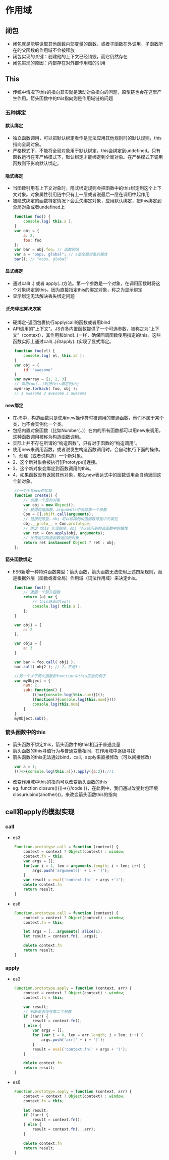 # 作用域

## 闭包

* 闭包就是能够读取其他函数内部变量的函数，或者子函数在外调用，子函数所在的父函数的作用域不会被释放
* 闭包实现的关键：创建他的上下文已经销毁，而它仍然存在
* 闭包实现的原因：内部存在对外部作用域的引用

## This

* 传统中情况下this的指向其实就是活动对象指向的问题，原型链也会在这里产生作用。箭头函数中的this指向则是作用域链的问题

### 五种绑定

#### 默认绑定

* 独立函数调用，可以把默认绑定看作是无法应用其他规则时的默认规则，this指向全局对象。
* 严格模式下，不能将全局对象用于默认绑定，this会绑定到undefined。只有函数运行在非严格模式下，默认绑定才能绑定到全局对象。在严格模式下调用函数则不影响默认绑定。

#### 隐式绑定

* 当函数引用有上下文对象时，隐式绑定规则会把函数中的this绑定到这个上下文对象。对象属性引用链中只有上一层或者说最后一层在调用中起作用
* 被隐式绑定的函数特定情况下会丢失绑定对象，应用默认绑定，把this绑定到全局对象或者undefined上

```javascript
    function foo() {
        console.log( this.a );
    }
    var obj = {
        a: 2,
        foo: foo
    };
    var bar = obj.foo; // 函数别名
    var a = "oops, global"; // a是全局对象的属性
    bar(); // "oops, global"
```

#### 显式绑定

* 通过call(..) 或者 apply(..)方法。第一个参数是一个对象，在调用函数时将这个对象绑定到this。因为直接指定this的绑定对象，称之为显示绑定
* 显示绑定无法解决丢失绑定问题

##### 丢失绑定解决方案

* 硬绑定-返回包裹执行apply/call的函数或者用bind
* API调用的"上下文"。JS许多内置函数提供了一个可选参数，被称之为“上下文”（context），其作用和bind(..)一样，确保回调函数使用指定的this。这些函数实际上通过call(..)和apply(..)实现了显式绑定。

```javascript
    function foo(el) {
        console.log( el, this.id );
    }
    var obj = {
        id: "awesome"
    }
    var myArray = [1, 2, 3]
    // 调用foo(..)时把this绑定到obj
    myArray.forEach( foo, obj );
    // 1 awesome 2 awesome 3 awesome
```

#### new绑定

* 在JS中，构造函数只是使用new操作符时被调用的普通函数，他们不属于某个类，也不会实例化一个类。
* 包括内置对象函数（比如Number(..)）在内的所有函数都可以用new来调用，这种函数调用被称为构造函数调用。
* 实际上并不存在所谓的“构造函数”，只有对于函数的“构造调用”。
* 使用new来调用函数，或者说发生构造函数调用时，会自动执行下面的操作。
* 1、创建（或者说构造）一个新对象。
* 2、这个新对象会被执行[[Prototype]]连接。
* 3、这个新对象会绑定到函数调用的this。
* 4、如果函数没有返回其他对象，那么new表达式中的函数调用会自动返回这个新对象。

```javascript
    //一个手写new的实现
    function create() {
        // 创建一个空的对象
        var obj = new Object(),
        // 获得构造函数，arguments中去除第一个参数
        Con = [].shift.call(arguments);
        // 链接到原型，obj 可以访问到构造函数原型中的属性
        obj.__proto__ = Con.prototype;
        // 绑定 this 实现继承，obj 可以访问到构造函数中的属性
        var ret = Con.apply(obj, arguments);
        // 优先返回构造函数返回的对象
        return ret instanceof Object ? ret : obj;
    };
```

#### 箭头函数绑定

* ES6新增一种特殊函数类型：箭头函数，箭头函数无法使用上述四条规则，而是根据外层（函数或者全局）作用域（词法作用域）来决定this。

```javascript
    function foo() {
        // 返回一个箭头函数
        return (a) => {
            // this继承自foo()
            console.log( this.a );
        };
    }

    var obj1 = {
        a: 2
    };

    var obj2 = {
        a: 3
    }

    var bar = foo.call( obj1 );
    bar.call( obj2 ); // 2，不是3！

    //另一个关于箭头函数和function中this区别的例子
    var myObject = {
        num: 2,
        sub: function() {
            (()=>{console.log(this.num)})();
            (function(){console.log(this.num)})()
            console.log(this.num)
        }
    }
    myObject.sub();
```

### 箭头函数中的this

* 箭头函数不绑定this，箭头函数中的this相当于普通变量
* 箭头函数的this寻值行为与普通变量相同，在作用域中逐级寻找
* 箭头函数的this无法通过bind，call，apply来直接修改（可以间接修改）

```javascript
    var a = 1;
    (()=>{console.log(this.a)}).apply({a:2});//1
```

* 改变作用域中this的指向可以改变箭头函数的this
* eg. function closure(){()=>{//code }}，在此例中，我们通过改变封包环境closure.bind(another)()，来改变箭头函数this的指向

## call和apply的模拟实现

### call

* es3

```javascript
    Function.prototype.call = function (context) {
        context = context ? Object(context) : window;
        context.fn = this;
        var args = [];
        for(var i = 1, len = arguments.length; i < len; i++) {
            args.push('arguments[' + i + ']');
        }
        var result = eval('context.fn(' + args +')');
        delete context.fn
        return result;
    }
```

* es6

```javascript
    Function.prototype.call = function (context) {
        context = context ? Object(context) : window;
        context.fn = this;

        let args = [...arguments].slice(1);
        let result = context.fn(...args);

        delete context.fn
        return result;
    }
```

### apply

* es3

```javascript
    Function.prototype.apply = function (context, arr) {
        context = context ? Object(context) : window;
        context.fn = this;

        var result;
        // 判断是否存在第二个参数
        if (!arr) {
            result = context.fn();
        } else {
            var args = [];
            for (var i = 0, len = arr.length; i < len; i++) {
                args.push('arr[' + i + ']');
            }
            result = eval('context.fn(' + args + ')');
        }

        delete context.fn
        return result;
    }
```

* es6

```javascript
    Function.prototype.apply = function (context, arr) {
        context = context ? Object(context) : window;
        context.fn = this;
    
        let result;
        if (!arr) {
            result = context.fn();
        } else {
            result = context.fn(...arr);
        }
        
        delete context.fn
        return result;
    }
```
